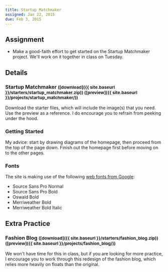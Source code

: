 ```yaml
---
title: Startup Matchmaker
assigned: Jan 22, 2015
due: Feb 3, 2015
---
```


Assignment
----------

* Make a good-faith effort to get started on the Startup Matchmaker project. We'll work on it together in class on Tuesday.


Details
-------

### Startup Matchmaker <small>([download]({{ site.baseurl }}/starters/startup_matchmaker.zip)) ([preview]({{ site.baseurl }}/projects/startup_matchmaker/))</small>

Download the starter files, which will include the image(s) that you need. Use the preview as a reference. I do encourage you to refrain from peeking under the hood.

### Getting Started

My advice: start by drawing diagrams of the homepage, then proceed from the top of the page down. Finish out the homepage first before moving on to the other pages.

### Fonts

The site is making use of the following [web fonts from Google](https://www.google.com/fonts):

- Source Sans Pro Normal
- Source Sans Pro Bold
- Oswald Bold
- Merriweather Bold
- Merriweather Bold Italic


Extra Practice
--------------

### Fashion Blog <small>([download]({{ site.baseurl }}/starters/fashion_blog.zip)) ([preview]({{ site.baseurl }}/projects/fashion_blog/))</small>

We won't have time for this in class, but if you are looking for more practice, I encourage you to work through this redesign of the fashion blog, which relies more heavily on floats than the original.